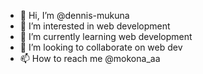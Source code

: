- 👋 Hi, I’m @dennis-mukuna
- 👀 I’m interested in web development
- 🌱 I’m currently learning web development
- 💞️ I’m looking to collaborate on web dev
- 📫 How to reach me @mokona_aa

<!---
dennis-mukuna/dennis-mukuna is a ✨ special ✨ repository because its `README.md` (this file) appears on your GitHub profile.
You can click the Preview link to take a look at your changes.
--->
